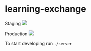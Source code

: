 # learning-exchange

Staging ![](https://circleci.com/gh/fsladkey/learning-exchange/tree/develop.png?circle-token=:circle-token)

Production ![](https://circleci.com/gh/fsladkey/learning-exchange/tree/master.png?circle-token=:circle-token)

To start developing run `./server`
